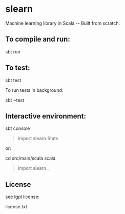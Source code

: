 # slearn

  Machine learning library in Scala -- Built from scratch.


To compile and run:
--------------

  sbt run


To test:
--------------

  sbt test

To run tests in background:

  sbt ~test


Interactive environment:
--------------

  sbt console

  > import slearn.Stats

or:

  cd src/main/scala
  scala
  > import slearn._




## License

see lgpl license:

 license.txt


